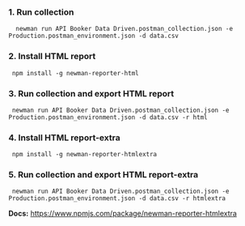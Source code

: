 <h3>1. Run collection</h3>

      newman run API Booker Data Driven.postman_collection.json -e Production.postman_environment.json -d data.csv
  
<h3>2. Install HTML report</h3>

     npm install -g newman-reporter-html

<h3>3. Run collection and export HTML report</h3>
   
     newman run API Booker Data Driven.postman_collection.json -e Production.postman_environment.json -d data.csv -r html
     
<h3>4. Install HTML report-extra</h3>

     npm install -g newman-reporter-htmlextra

<h3>5. Run collection and export HTML report-extra</h3>

     newman run API Booker Data Driven.postman_collection.json -e Production.postman_environment.json -d data.csv -r htmlextra



**Docs:** https://www.npmjs.com/package/newman-reporter-htmlextra

